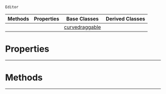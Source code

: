  `Editor`

|Methods|Properties|Base Classes|Derived Classes|
|---|---|---|---|
| | |[curvedraggable](https://github.com/zeroengineteam/ZeroDocs/code_reference/class_reference/curvedraggable.markdown)| |


 #  Properties


---  
 #  Methods


---  
 

 